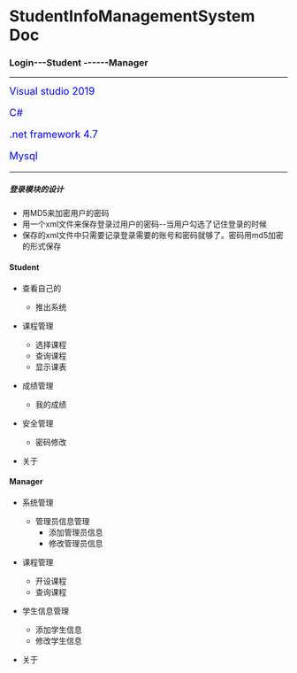 # StudentInfoManagementSystem Doc


### Login---Student ------Manager


--------------
<font size=4 color=blue>
Visual studio 2019  

C#  

.net framework 4.7  

Mysql  

</font>

---------------------------



##### 登录模块的设计
* 用MD5来加密用户的密码
* 用一个xml文件来保存登录过用户的密码--当用户勾选了记住登录的时候
* 保存的xml文件中只需要记录登录需要的账号和密码就够了。密码用md5加密的形式保存









#### Student
* 查看自己的
  * 推出系统
* 课程管理
  * 选择课程
  * 查询课程
  * 显示课表

* 成绩管理
  * 我的成绩
* 安全管理
  * 密码修改
* 关于

#### Manager
* 系统管理
  * 管理员信息管理
    * 添加管理员信息
    * 修改管理员信息
* 课程管理
  * 开设课程
  * 查询课程

* 学生信息管理
  * 添加学生信息
  * 修改学生信息

* 关于





